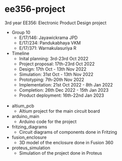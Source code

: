 # ee356-project
3rd year EE356: Electronic Product Design project

- Group 10
  - E/17/146: Jayawickrama JPD
  - E/17/234: Pandukabhaya VKM
  - E/17/371: Warnakulasuriya R
- Timeline
  - Inital planning: 3rd-23rd Oct 2022
  - Project proposal: 17th-23rd Oct 2022
  - Design: 17th Oct - 13th Nov 2022
  - Simulation: 31st Oct - 13th Nov 2022
  - Prototyping: 7th-20th Nov 2022
  - Implementation: 21st Oct 2022 - 8th Jan 2022
  - Completion: 26th Dec 2022 - 15th Jan 2023
  - Product deployment: 16th-22nd Jan 2023
</br></br>
- altium_pcb
  - Altium project for the main circuit board
- arduino_main
  - Arduino code for the project
- fritzing_diagrams
  - Circuit diagrams of components done in Fritzing
- fusion_enclosure
  - 3D model of the enclosure done in Fusion 360
- proteus_simulation
  - Simulation of the project done in Proteus
